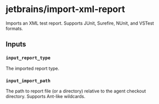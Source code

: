 # jetbrains/import-xml-report

Imports an XML test report.
Supports JUnit, Surefire, NUnit, and VSTest formats.

## Inputs

### `input_report_type`
The imported report type.

### `input_import_path`
The path to report file (or a directory) relative to the agent checkout directory. 
Supports Ant-like wildcards.